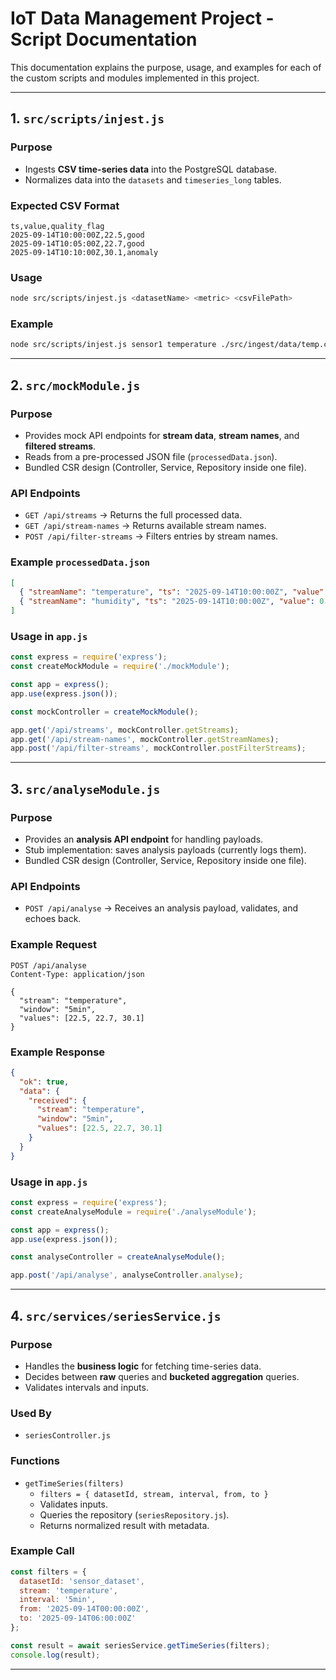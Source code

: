 # IoT Data Management Project - Script Documentation

This documentation explains the purpose, usage, and examples for each of the custom scripts and modules implemented in this project.

---

## 1. `src/scripts/injest.js`

### Purpose
- Ingests **CSV time-series data** into the PostgreSQL database.
- Normalizes data into the `datasets` and `timeseries_long` tables.

### Expected CSV Format
```csv
ts,value,quality_flag
2025-09-14T10:00:00Z,22.5,good
2025-09-14T10:05:00Z,22.7,good
2025-09-14T10:10:00Z,30.1,anomaly
```

### Usage
```bash
node src/scripts/injest.js <datasetName> <metric> <csvFilePath>
```

### Example
```bash
node src/scripts/injest.js sensor1 temperature ./src/ingest/data/temp.csv
```

---

## 2. `src/mockModule.js`

### Purpose
- Provides mock API endpoints for **stream data**, **stream names**, and **filtered streams**.
- Reads from a pre-processed JSON file (`processedData.json`).
- Bundled CSR design (Controller, Service, Repository inside one file).

### API Endpoints
- `GET /api/streams` → Returns the full processed data.
- `GET /api/stream-names` → Returns available stream names.
- `POST /api/filter-streams` → Filters entries by stream names.

### Example `processedData.json`
```json
[
  { "streamName": "temperature", "ts": "2025-09-14T10:00:00Z", "value": 22.5 },
  { "streamName": "humidity", "ts": "2025-09-14T10:00:00Z", "value": 0.45 }
]
```

### Usage in `app.js`
```js
const express = require('express');
const createMockModule = require('./mockModule');

const app = express();
app.use(express.json());

const mockController = createMockModule();

app.get('/api/streams', mockController.getStreams);
app.get('/api/stream-names', mockController.getStreamNames);
app.post('/api/filter-streams', mockController.postFilterStreams);
```

---

## 3. `src/analyseModule.js`

### Purpose
- Provides an **analysis API endpoint** for handling payloads.
- Stub implementation: saves analysis payloads (currently logs them).
- Bundled CSR design (Controller, Service, Repository inside one file).

### API Endpoints
- `POST /api/analyse` → Receives an analysis payload, validates, and echoes back.

### Example Request
```http
POST /api/analyse
Content-Type: application/json

{
  "stream": "temperature",
  "window": "5min",
  "values": [22.5, 22.7, 30.1]
}
```

### Example Response
```json
{
  "ok": true,
  "data": {
    "received": {
      "stream": "temperature",
      "window": "5min",
      "values": [22.5, 22.7, 30.1]
    }
  }
}
```

### Usage in `app.js`
```js
const express = require('express');
const createAnalyseModule = require('./analyseModule');

const app = express();
app.use(express.json());

const analyseController = createAnalyseModule();

app.post('/api/analyse', analyseController.analyse);
```

---

## 4. `src/services/seriesService.js`

### Purpose
- Handles the **business logic** for fetching time-series data.
- Decides between **raw** queries and **bucketed aggregation** queries.
- Validates intervals and inputs.

### Used By
- `seriesController.js`

### Functions
- `getTimeSeries(filters)`
  - `filters = { datasetId, stream, interval, from, to }`
  - Validates inputs.
  - Queries the repository (`seriesRepository.js`).
  - Returns normalized result with metadata.

### Example Call
```js
const filters = {
  datasetId: 'sensor_dataset',
  stream: 'temperature',
  interval: '5min',
  from: '2025-09-14T00:00:00Z',
  to: '2025-09-14T06:00:00Z'
};

const result = await seriesService.getTimeSeries(filters);
console.log(result);
```

---

